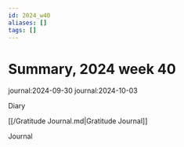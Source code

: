 ```yaml
---
id: 2024_w40
aliases: []
tags: []
---
```


# Summary, 2024 week 40

journal:2024-09-30
journal:2024-10-03

Diary

[[/Gratitude Journal.md|Gratitude Journal]]

Journal
